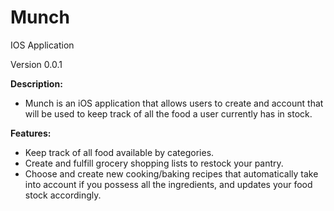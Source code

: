 # Munch
IOS Application

Version 0.0.1

**Description:**
- Munch is an iOS application that allows users to create and account that will be used to keep track of all the food a user currently has in stock.

**Features:**
- Keep track of all food available by categories.
- Create and fulfill grocery shopping lists to restock your pantry.
- Choose and create new cooking/baking recipes that automatically take into account if you possess all the ingredients, and updates your food stock accordingly.
